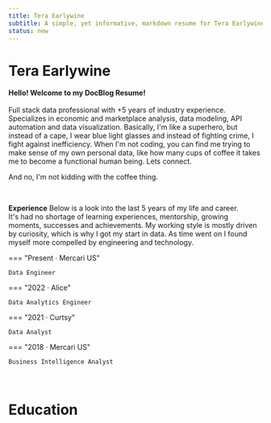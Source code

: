 ```yaml
---
title: Tera Earlywine
subtitle: A simple, yet informative, markdown resume for Tera Earlywine. 
status: new
---
```


# Tera Earlywine 

**Hello! Welcome to my DocBlog Resume!** <br><br>
Full stack data professional with +5 years of industry experience. Specializes in economic and marketplace analysis, data modeling, API automation and data visualization. Basically, I'm like a superhero, but instead of a cape, I wear blue light glasses and instead of fighting crime, I fight against inefficiency. When I'm not coding, you can find me trying to make sense of my own personal data, like how many cups of coffee it takes me to become a functional human being. Lets connect. 

And no, I'm not kidding with the coffee thing.

<br>

**Experience**
Below is a look into the last 5 years of my life and career. <br>
It's had no shortage of learning experiences, mentorship, growing moments, successes and achievements. 
My working style is mostly driven by curiosity, which is why I got my start in data. As time went on I found myself more compelled by engineering and technology. 


=== "Present · Mercari US"

    Data Engineer



=== "2022 · Alice"

    Data Analytics Engineer


=== "2021 · Curtsy"

    Data Analyst




=== "2018 · Mercari US"

    Business Intelligence Analyst


<br>

# **Education**
